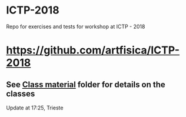 # ICTP-2018
Repo for exercises and tests for workshop at ICTP - 2018

# https://github.com/artfisica/ICTP-2018

## See [Class material](https://github.com/artfisica/ICTP-2018/tree/master/class-material) folder for details on the classes

Update at 17:25, Trieste
